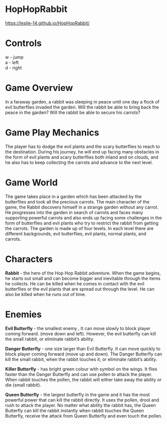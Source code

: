 # HopHopRabbit  
https://leslie-14.github.io/HopHopRabbit/

# Controls  
w - jump  
a - left  
d - right

# Game Overview 
In a faraway garden, a rabbit was sleeping in peace until one day a flock of evil butterflies invaded the garden. Will the rabbit be able to bring back the peace in the garden? Will the rabbit be able to secure his carrots?

# Game Play Mechanics	
The player has to dodge the evil plants and the scary butterflies to reach to the destination. During his journey, he will end up facing many obstacles in the form of evil plants and scary butterflies both inland and on clouds, and he also has to keep collecting the carrots and advance to the next level.

# Game World 
The game takes place in a garden which has been attacked by the butterflies and took all the precious carrots. The main character of the game, the Rabbit discovers himself in a strange garden without any carrot. He progresses into the garden in search of carrots and faces many supporting powerful carrots and also ends up facing some challenges in the form of butterflies and evil plants who try to restrict the rabbit from getting the carrots. The garden is made up of four levels. In each level there are different backgrounds, evil butterflies, evil plants, normal plants, and carrots.

# Characters
**Rabbit** -  the hero of the Hop Hop Rabbit adventure. When the game begins, he starts out small and can become bigger and inevitable through the items he collects. He can be killed when he comes in contact with the evil butterflies or the evil plants that are spread out through the level. He can also be killed when he runs out of time.

# Enemies
**Evil Butterfly** - the smallest enemy , It can move slowly to block player coming forward.  (move down and left).
However, the evil butterfly can kill the small rabbit, or eliminate rabbit’s ability.

**Danger Butterfly** - one size larger than Evil Butterfly. It can move quickly to block player coming forward (move up and down). The Danger Butterfly can kill the small rabbit, when the rabbit touches it; or eliminate rabbit’s ability.

**Killer Butterfly** -  has bright green colour with symbol on the wings. It flies faster than the Danger Butterfly and can use pollen to attack the player. When rabbit touches the pollen, the rabbit will either take away the ability or die (small rabbit).

**Queen Butterfly** - the largest butterfly in the game and it has the most powerful power that can kill the rabbit directly. It uses the pollen, drool and rush to attack the player. No matter what ability the rabbit has, the Queen Butterfly can kill the rabbit instantly when rabbit touches the Queen Butterfly, receive the attack from Queen Butterfly and even touch the pollen.
